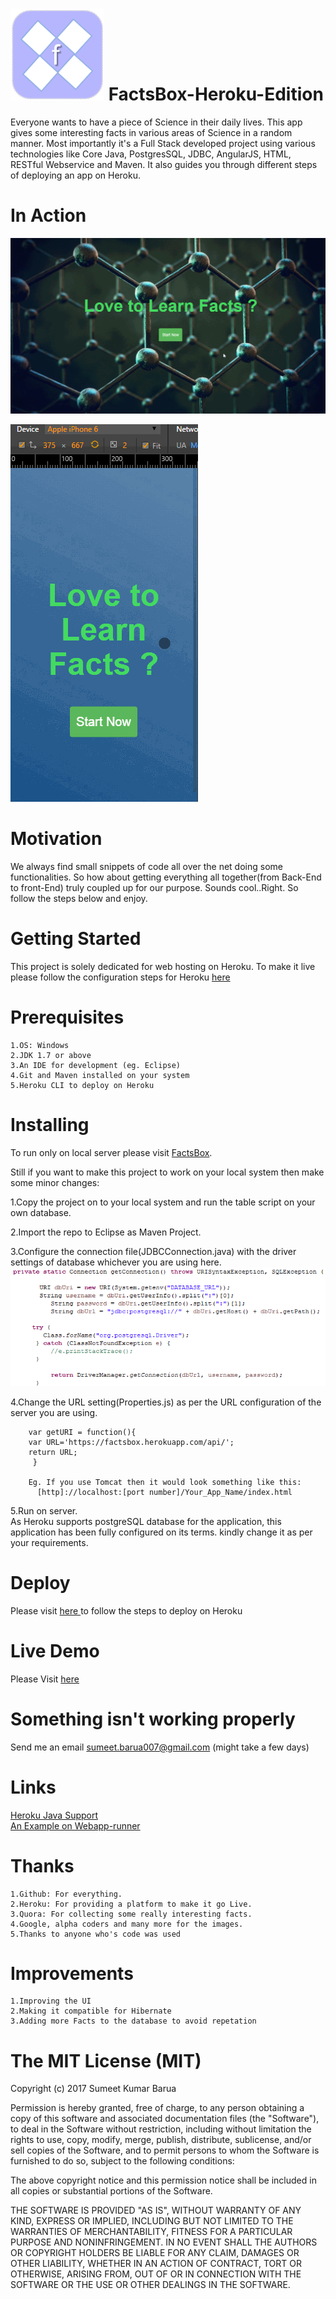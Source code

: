 # ![alt tag](https://github.com/SumeetKumarBarua/FactsBox-Heroku-Edition/blob/master/WebContent/img/logo.png) FactsBox-Heroku-Edition
Everyone wants to have a piece of Science in their daily lives. This app gives some interesting facts in various areas of Science in a random manner. Most importantly it's a Full Stack developed project using various technologies like Core Java, PostgresSQL, JDBC, AngularJS, HTML, RESTful Webservice and Maven. It also guides you through different steps of deploying an app on Heroku.

# In Action
![alt tag](https://github.com/SumeetKumarBarua/FactsBox-Heroku-Edition/blob/master/WebContent/img/first.gif)

![alt tag](https://github.com/SumeetKumarBarua/FactsBox-Heroku-Edition/blob/master/WebContent/img/iphone.gif)

# Motivation
We always find small snippets of code all over the net doing some functionalities. So how about getting everything all together(from Back-End to front-End) truly coupled up for our purpose. Sounds cool..Right. So follow the steps below and enjoy.

# Getting Started
This project is solely dedicated for web hosting on Heroku. To make it live please follow the configuration steps for Heroku <a href="https://devcenter.heroku.com/articles/getting-started-with-java#set-up">here</a>

# Prerequisites
    1.OS: Windows
    2.JDK 1.7 or above
    3.An IDE for development (eg. Eclipse)
    4.Git and Maven installed on your system
    5.Heroku CLI to deploy on Heroku

# Installing
To run only on local server please visit <a href="https://github.com/SumeetKumarBarua/FactsBox">FactsBox</a>. 

Still if you want to make this project to work on your local system then make some minor changes:

   1.Copy the project on to your local system and run the table script on your own database.
   
   2.Import the repo to Eclipse as Maven Project.
    
   3.Configure the connection file(JDBCConnection.java) with the driver settings of database whichever
      you are using here.
    ![alt tag](https://github.com/SumeetKumarBarua/FactsBox-Heroku-Edition/blob/master/WebContent/img/connection.PNG)
      
   4.Change the URL setting(Properties.js) as per the URL configuration of the server you are using.
    
        var getURI = function(){
	    var URL='https://factsbox.herokuapp.com/api/';
	    return URL;
         }
	 
    	Eg. If you use Tomcat then it would look something like this:
	      [http]://localhost:[port number]/Your_App_Name/index.html
    
   5.Run on server.    
As Heroku supports postgreSQL database for the application, this application has been fully configured on its terms. kindly change it as per your requirements.

# Deploy
Please visit <a href="https://devcenter.heroku.com/articles/getting-started-with-java#deploy-the-app">here </a> to follow the steps to deploy on Heroku

# Live Demo
Please Visit <a href="https://factsbox.herokuapp.com">here </a>

# Something isn't working properly
Send me an email sumeet.barua007@gmail.com (might take a few days)

# Links
  <a href="https://devcenter.heroku.com/articles/getting-started-with-java#set-up">Heroku Java Support</a><br>
  <a href="https://github.com/kissaten/webapp-runner-minimal">An Example on Webapp-runner</a>

# Thanks
    1.Github: For everything.
    2.Heroku: For providing a platform to make it go Live.
    3.Quora: For collecting some really interesting facts. 
    4.Google, alpha coders and many more for the images.
    5.Thanks to anyone who's code was used
    
# Improvements
    1.Improving the UI
    2.Making it compatible for Hibernate
    3.Adding more Facts to the database to avoid repetation


# The MIT License (MIT)

Copyright (c) 2017 Sumeet Kumar Barua

Permission is hereby granted, free of charge, to any person obtaining a copy of this software and associated documentation files (the "Software"), to deal in the Software without restriction, including without limitation the rights to use, copy, modify, merge, publish, distribute, sublicense, and/or sell copies of the Software, and to permit persons to whom the Software is furnished to do so, subject to the following conditions: 

The above copyright notice and this permission notice shall be included in all copies or substantial portions of the Software.

THE SOFTWARE IS PROVIDED "AS IS", WITHOUT WARRANTY OF ANY KIND, EXPRESS OR IMPLIED, INCLUDING BUT NOT LIMITED TO THE WARRANTIES OF MERCHANTABILITY, FITNESS FOR A PARTICULAR PURPOSE AND NONINFRINGEMENT. IN NO EVENT SHALL THE AUTHORS OR COPYRIGHT HOLDERS BE LIABLE FOR ANY CLAIM, DAMAGES OR OTHER LIABILITY, WHETHER IN AN ACTION OF CONTRACT, TORT OR OTHERWISE, ARISING FROM, OUT OF OR IN CONNECTION WITH THE SOFTWARE OR THE USE OR OTHER DEALINGS IN THE SOFTWARE.
